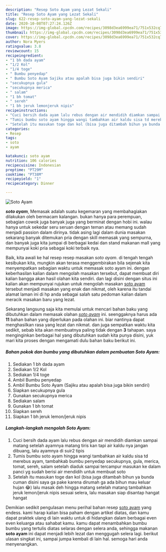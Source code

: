 ```yaml
---
description: "Resep Soto Ayam yang Lezat Sekali"
title: "Resep Soto Ayam yang Lezat Sekali"
slug: 622-resep-soto-ayam-yang-lezat-sekali
date: 2020-10-08T07:27:24.126Z
image: https://img-global.cpcdn.com/recipes/3098d3ea6999ea71/751x532cq70/soto-ayam-foto-resep-utama.jpg
thumbnail: https://img-global.cpcdn.com/recipes/3098d3ea6999ea71/751x532cq70/soto-ayam-foto-resep-utama.jpg
cover: https://img-global.cpcdn.com/recipes/3098d3ea6999ea71/751x532cq70/soto-ayam-foto-resep-utama.jpg
author: Nora Myers
ratingvalue: 3.8
reviewcount: 15
recipeingredient:
- "1 bh dada ayam"
- "1/2 Kol"
- "1/4 toge"
- " Bumbu penyedap"
- " Bumbu Soto Ayam Sajiku atau apalah bisa juga bikin sendiri"
- "secukupnya gula"
- "secukupnya merica"
- " salam"
- "1 bh tomat"
- " sereh"
- "1 bh jeruk lemonjeruk nipis"
recipeinstructions:
- "Cuci bersih dada ayam lalu rebus dengan air mendidih diamkan sampai matang setelah ayamnya matang tiris kan tapi air kaldu nya jangan dibuang, lalu ayamnya di suir2 tipis"
- "Tumis bumbu soto ayam hingga wangi tambahkan air kaldu sisa td merebus ayam, tambahkab bumbu penyedap secukupnya, gula, merica, tomat, sereh, salam setelah diaduk sampai tercampur masukan ke dalam panci yg sudah berisi air mendidih untuk membuat soto"
- "Setelah itu masukan toge dan kol (bisa juga ditambah bihun ya bunda cuman disini saya ga pake karena dirumah ga ada bihun mau keluar hujan 😂) lalu masak deh hingga matang setelah matang tambahkan jeruk lemon/jeruk nipis sesuai selera, lalu masakan siap disantap hangat hangat"
categories:
- Resep
tags:
- soto
- ayam

katakunci: soto ayam 
nutrition: 106 calories
recipecuisine: Indonesian
preptime: "PT29M"
cooktime: "PT38M"
recipeyield: "1"
recipecategory: Dinner

---
```



![Soto Ayam](https://img-global.cpcdn.com/recipes/3098d3ea6999ea71/751x532cq70/soto-ayam-foto-resep-utama.jpg)

<b><i>soto ayam</i></b>, Memasak adalah suatu kegemaran yang membahagiakan dilakukan oleh bermacam kalangan. bukan hanya para perempuan, sebagian cowok juga banyak juga yang berminat dengan hobi ini. walau hanya untuk sekedar seru seruan dengan teman atau memang sudah menjadi passion dalam dirinya. tidak asing lagi dalam dunia masakan sekarang banyak ditemukan pria dengan skill memasak yang sempurna, dan banyak juga kita jumpai di berbagai kedai dan stand makanan mall yang mempunyai koki pria sebagai koki terbaik nya.



Baik, kita awali ke hal resep resep masakan <i>soto ayam</i>. di tengah tengah kesibukan kita, mungkin akan terasa menggembirakan bila sejenak kita menyempatkan sebagian waktu untuk memasak soto ayam ini. dengan keberhasilan kalian dalam mengolah masakan tersebut, dapat membuat diri kalian bangga akan hasil olahan kita sendiri. dan lagi disini dengan situs ini kalian akan mempunyai rujukan untuk mengolah masakan <u>soto ayam</u> tersebut menjadi masakan yang enak dan nikmat, oleh karena itu tandai alamat laman ini di hp anda sebagai salah satu pedoman kalian dalam meracik masakan baru yang lezat.


Sekarang langsung saja kita memulai untuk mencari bahan baku yang dibutuhkan dalam memasak olahan <u><i>soto ayam</i></u> ini. seenggaknya harus ada <b>11</b> bahan bahan yang diperlukan pada olahan ini. biar nantinya dapat menghasilkan rasa yang lezat dan nikmat. dan juga sempatkan waktu kita sedikit, sebab kita akan membuatnya paling tidak dengan <b>3</b> tahapan. saya menginginkan berbagai hal yang dibutuhkan sudah kita punya disini, yuk mari kita proses dengan mengamati dulu bahan baku berikut ini.

<!--inarticleads1-->

##### Bahan pokok dan bumbu yang dibutuhkan dalam pembuatan Soto Ayam:

1. Sediakan 1 bh dada ayam
1. Sediakan 1/2 Kol
1. Sediakan 1/4 toge
1. Ambil  Bumbu penyedap
1. Ambil  Bumbu Soto Ayam (Sajiku atau apalah bisa juga bikin sendiri)
1. Siapkan secukupnya gula
1. Gunakan secukupnya merica
1. Sediakan  salam
1. Gunakan 1 bh tomat
1. Siapkan  sereh
1. Siapkan 1 bh jeruk lemon/jeruk nipis




<!--inarticleads2-->

##### Langkah-langkah mengolah Soto Ayam:

1. Cuci bersih dada ayam lalu rebus dengan air mendidih diamkan sampai matang setelah ayamnya matang tiris kan tapi air kaldu nya jangan dibuang, lalu ayamnya di suir2 tipis
1. Tumis bumbu soto ayam hingga wangi tambahkan air kaldu sisa td merebus ayam, tambahkab bumbu penyedap secukupnya, gula, merica, tomat, sereh, salam setelah diaduk sampai tercampur masukan ke dalam panci yg sudah berisi air mendidih untuk membuat soto
1. Setelah itu masukan toge dan kol (bisa juga ditambah bihun ya bunda cuman disini saya ga pake karena dirumah ga ada bihun mau keluar hujan 😂) lalu masak deh hingga matang setelah matang tambahkan jeruk lemon/jeruk nipis sesuai selera, lalu masakan siap disantap hangat hangat




Demikian sedikit pengulasan menu perihal bahan resep <u>soto ayam</u> yang endess. kami harap kalian bisa paham dengan artikel diatas, dan kamu dapat praktek ulang di lain waktu untuk di hidangkan dalam berbagai even even keluarga atau sahabat kamu. kamu dapat menambahkan bumbu bumbu yang tertulis diatas selaras dengan selera anda, sehingga makanan <b>soto ayam</b> ini dapat menjadi lebih lezat dan menggugah selera lagi. berikut ulasan singkat ini, sampai jumpa kembali di lain hal. semoga hari anda menyenangkan.
